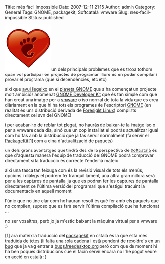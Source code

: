 Title: més fàcil impossible
Date: 2007-12-11 21:15
Author: admin
Category: General
Tags: GNOME, packagekit, Softcatalà, vmware
Slug: mes-facil-impossible
Status: published

<img src="./wp-content/uploads/2007/12/gnomelovelogo.png" data-align="right" alt="logotip del GNOME Love" />un dels principals problemes que es troba tothom quan vol participar en projectes de programari lliure és en poder compilar i provar el programa (que si dependències, etc etc)

així que <a href="http://ken.vandine.org/?p=293" target="_blank" rel="noopener">avui llegeixo</a> en el <a href="http://planet.gnome.org" target="_blank" rel="noopener">planeta GNOME</a> que s'ha començat un projecte molt ambiciós anomenat <a href="http://live.gnome.org/GnomeDeveloperKit" target="_blank" rel="noopener">GNOME Developer Kit</a> que és tan simple com que han creat una imatge per a <a href="http://www.vmware.com" target="_blank" rel="noopener">vmware</a> o iso normal de tota la vida que es crea diàriament en la que hi ha tots els programes de l'escriptori <a href="http://www.gnome.org" target="_blank" rel="noopener">GNOME</a> (en realitat és una distribució derivada de <a href="http://www.foresightlinux.org" target="_blank" rel="noopener">Foresight Linux</a>) compilats directament del svn del GNOME!

i per acabar-ho de reblar tot plegat, no hauràs de baixar-te la imatge iso o per a vmware cada dia, sinó que un cop instal·lat el podràs actualitzar igual com ho fas amb la distribució que ja fas servir normalment (fa servir el <a href="http://live.gnome.org/PackageKit" target="_blank" rel="noopener">PackageKit</a>\[1\] com a eina d'actualització de paquets)

un dels grans avantatges que tindrà des de la perspectiva de <a href="http://www.softcatala.org" target="_blank" rel="noopener">Softcatalà</a> és que d'aquesta manera l'equip de traducció del GNOME podrà comprovar directament si la traducció és correcte l'endemà mateix

així una tasca tan feixuga com és la revisió visual de tots els menús, opcions i diàlegs el podrem fer tranquil·lament, una altra gran millora serà per a les captures de pantalla, ja que es podran fer les captures de pantalla directament de l'última versió del programari que s'estigui traduint la documentació en aquell moment

l'únic que no tinc clar com ho hauran resolt és què fer amb els paquets que no compilen, suposo que es farà servir l'última compilació que ha funcionat ...

no ser vosaltres, però jo ja m'estic baixant la màquina virtual per a vmware :)

\[1\] ara mateix la traducció del <a href="http://l10n.gnome.org/module/gnome-packagekit" target="_blank" rel="noopener">packagekit</a> en català és la que està més traduïda de totes (li falta una sola cadena i està pendent de resoldre's en <a href="https://bugs.freedesktop.org/show_bug.cgi?id=13429" target="_blank" rel="noopener">un bug</a> que ja vaig entrar a <a href="https://bugs.freedesktop.org" target="_blank" rel="noopener">bugs.freedesktop.org</a> però com que de moment hi ha ben poques distribucions que el facin servir encara no l'he pogut veure en acció en català :(
